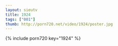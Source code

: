 ```yaml
--- 
layout: sieutv
title: 1924
tags: ["001"]
thumb: http://porn720.net/video/1924/poster.jpg
---
```

{% include porn720 key="1924" %} 
